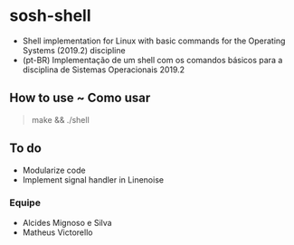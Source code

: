 # sosh-shell
- Shell implementation for Linux with basic commands for the Operating Systems (2019.2) discipline 
- (pt-BR) Implementação de um shell com os comandos básicos para a disciplina de Sistemas Operacionais 2019.2

## How to use ~ Como usar
> make && ./shell

## To do
- Modularize code
- Implement signal handler in Linenoise

### Equipe
- Alcides Mignoso e Silva
- Matheus Victorello

